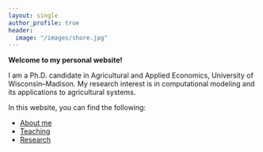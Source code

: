 ```yaml
---
layout: single
author_profile: true
header:
  image: "/images/shore.jpg"
---
```


**Welcome to my personal website!**

I am a Ph.D. candidate in Agricultural and Applied Economics, University of Wisconsin–Madison. My research interest is in computational modeling and its applications to agricultural systems.

In this website, you can find the following:
- [About me](/about/)
- [Teaching](/teaching/)
- [Research](/research/)
